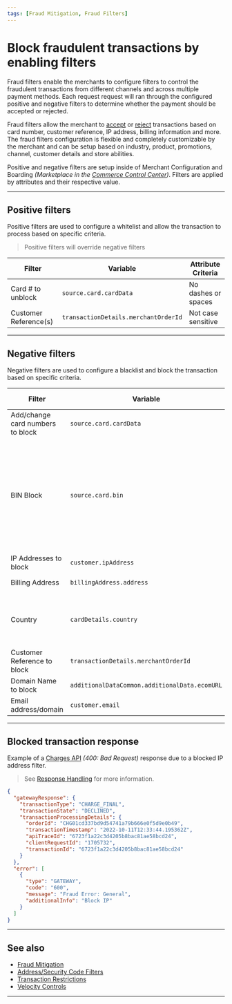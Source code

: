 ```yaml
---
tags: [Fraud Mitigation, Fraud Filters]
---
```



# Block fraudulent transactions by enabling filters

Fraud filters enable the merchants to configure filters to control the fraudulent transactions from different channels and across multiple payment methods. Each request request will ran through the configured positive and negative filters to determine whether the payment should be accepted or rejected.

Fraud filters allow the merchant to [accept](#positive-filters) or [reject](#negative-filters) transactions based on card number, customer reference, IP address, billing information and more. The fraud filters configuration is flexible and completely customizable by the merchant and can be setup based on industry, product, promotions, channel, customer details and store abilities.

Positive and negative filters are setup inside of Merchant Configuration and Boarding *(Marketplace in the [Commerce Control Center](https://www.commercecontrol.com))*. Filters are applied by attributes and their respective value.

---

## Positive filters

Positive filters are used to configure a whitelist and allow the transaction to process based on specific criteria.

<!-- theme: info -->
> Positive filters will override negative filters

| Filter | Variable | Attribute Criteria  |
| ----- | ------ | ----- |
| Card # to unblock | `source.card.cardData` | No dashes or spaces |
| Customer Reference(s) | `transactionDetails.merchantOrderId` | Not case sensitive |

---

## Negative filters

Negative filters are used to configure a blacklist and block the transaction based on specific criteria.

| Filter | Variable | Attribute Criteria |
| ----- | ------ | ----- |
| Add/change card numbers to block | `source.card.cardData` | No dashes or spaces  |
| BIN Block | `source.card.bin` | 6-11 digit BIN, acquired automatically by Commerce Hub from 'cardData`. Will override the negative and positive card number lists. |
| IP Addresses to block | `customer.ipAddress` |  |
| Billing Address | `billingAddress.address` | Not case sensitive |
| Country | `cardDetails.country`  | Acquired automatically from `cardData` by Commerce Hub |
| Customer Reference to block | `transactionDetails.merchantOrderId` | Not case sensitive |
| Domain Name to block | `additionalDataCommon.additionalData.ecomURL` |  |
| Email address/domain | `customer.email` | |

---

## Blocked transaction response

Example of a [Charges API](?path=docs/Resources/API-Documents/Payments/Charges.md) *(400: Bad Request)* response due to a blocked IP address filter.

<!-- theme: info -->
> See [Response Handling](?path=docs/Resources/Guides/Response-Codes/Response-Handling.md) for more information.

```json
{
  "gatewayResponse": {
    "transactionType": "CHARGE_FINAL",
    "transactionState": "DECLINED",
    "transactionProcessingDetails": {
      "orderId": "CHG01cd337bd9d54741a79b666e0f5d9e0b49",
      "transactionTimestamp": "2022-10-11T12:33:44.195362Z",
      "apiTraceId": "6723f1a22c3d4205b8bac81ae58bcd24",
      "clientRequestId": "1705732",
      "transactionId": "6723f1a22c3d4205b8bac81ae58bcd24"
    }
  },
  "error": [
    {
      "type": "GATEWAY",
      "code": "600",
      "message": "Fraud Error: General",
      "additionalInfo": "Block IP"
    }
  ]
}
```

---

## See also

- [Fraud Mitigation](?path=docs/Resources/Guides/Fraud/Fraud-Settings.md)
- [Address/Security Code Filters](?path=docs/Resources/Guides/Fraud/Fraud-Settings-AVS-CVV.md)
- [Transaction Restrictions](?path=docs/Resources/Guides/Fraud/Fraud-Settings-Restrictions.md)
- [Velocity Controls](?path=docs/Resources/Guides/Fraud/Fraud-Settings-Velocity.md)

<!---
- [Fraud Detect](?path=docs/Resources/Guides/Fraud/Fraud-Detect.md)
-->

---
